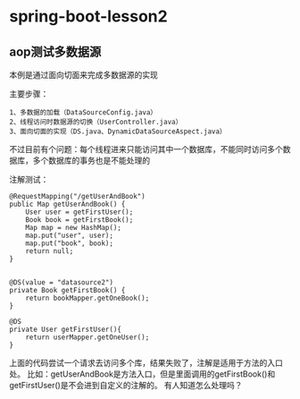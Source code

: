 # spring-boot-lesson2
## aop测试多数据源

本例是通过面向切面来完成多数据源的实现

主要步骤：

    1、多数据的加载（DataSourceConfig.java）
    2、线程访问时数据源的切换（UserController.java）
    3、面向切面的实现（DS.java、DynamicDataSourceAspect.java）


不过目前有个问题：每个线程进来只能访问其中一个数据库，不能同时访问多个数据库，多个数据库的事务也是不能处理的

注解测试：

    @RequestMapping("/getUserAndBook")
    public Map getUserAndBook() {
        User user = getFirstUser();
        Book book = getFirstBook();
        Map map = new HashMap();
        map.put("user", user);
        map.put("book", book);
        return null;
    }


    @DS(value = "datasource2")
    private Book getFirstBook() {
        return bookMapper.getOneBook();
    }

    @DS
    private User getFirstUser(){
        return userMapper.getOneUser();
    }
    
上面的代码尝试一个请求去访问多个库，结果失败了，注解是适用于方法的入口处。
比如：getUserAndBook是方法入口，但是里面调用的getFirstBook()和getFirstUser()是不会进到自定义的注解的。
有人知道怎么处理吗？
